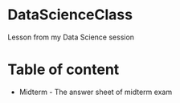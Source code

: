 # DataScienceClass
Lesson from my Data Science session

# Table of content
- Midterm - The answer sheet of midterm exam
